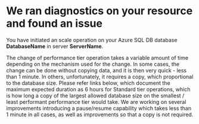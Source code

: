 <properties
	pageTitle="Scale database - slow due to copy"
	description="Performance tier change is slow due to copy"
	infoBubbleText="Found an ongoing scale issue. See details on the right."
	service="microsoft.sql"
	resource="servers"
	authors="ansinh"
	displayOrder=""
	articleId="UpdaSloCopying_A5D06371-7DA1-4999-B474-9B020FEB9071"
	diagnosticScenario=""
	selfHelpType="resource"
	supportTopicIds="32574333"
	resourceTags="servers, databases"
	productPesIds="13491"
	cloudEnvironments="public"
/>
# We ran diagnostics on your resource and found an issue

<!--issueDescription-->
You have initiated an scale operation on your Azure SQL DB database **<!--$DatabaseName-->DatabaseName<!--/$DatabaseName-->** in server **<!--$ServerName-->ServerName<!--/$ServerName-->**. 

The change of performance tier operation takes a variable amount of time depending on the mechanism used for the change. In some cases, the change can be done without copying data, and it is then very quick - less than 1 minute. In others, unfortunately, it requires a copy, which proportional to the database size. Please refer links below, which document the maximum expected duration as 6 hours for Standard tier operations, which is how long a copy of the largest allowed database size on the smallest / least performant performance tier would take. We are working on several improvements introducing a pause/resume capability which takes less than 1 minute in all cases, as well as improvements so that a copy is not required. 

